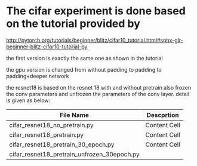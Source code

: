 # The cifar experiment is done based on the tutorial provided by 
http://pytorch.org/tutorials/beginner/blitz/cifar10_tutorial.html#sphx-glr-beginner-blitz-cifar10-tutorial-py


the first version is exactly the same one as shown in the tutorial

the gpu version is changed from without padding to padding to padding+deeper network

the resnet18 is based on the resnet 18 with and without pretrain also frozen the conv parameters and unfrozen the parameters of the conv layer. detail is given as below:

| File Name     | Descprtion    |
| ------------- | ------------- |
| cifar_resnet18_no_pretrain.py | Content Cell  |
| cifar_resnet18_pretrain.py| Content Cell  |
| cifar_resnet18_pretrain_30_epoch.py| Content Cell  |
|cifar_resnet18_pretrain_unfrozen_30epoch.py|      |
